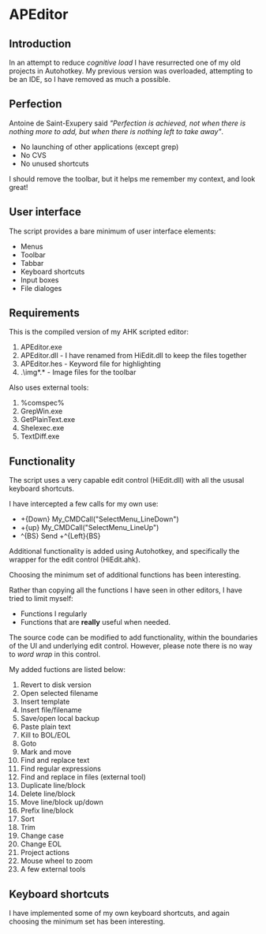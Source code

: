# APEditor

## Introduction

In an attempt to reduce _cognitive load_ I have resurrected one of my old projects in Autohotkey. 
My previous version was overloaded, attempting to be an IDE, so I have removed as much a possible.

## Perfection

Antoine de Saint-Exupery said _"Perfection is achieved, not when there is nothing more to add, but when there is nothing left to take away"_.

- No launching of other applications (except grep)
- No CVS
- No unused shortcuts

I should remove the toolbar, but it helps me remember my context, and look great!

## User interface

The script provides a bare minimum of user interface elements:

- Menus
- Toolbar
- Tabbar
- Keyboard shortcuts
- Input boxes
- File dialoges

## Requirements

This is the compiled version of my AHK scripted editor:
1. APEditor.exe
2. APEditor.dll - I have renamed from HiEdit.dll to keep the files together
3. APEditor.hes - Keyword file for highlighting
4. .\img\*.* - Image files for the toolbar

Also uses external tools:
1. %comspec%
2. GrepWin.exe
3. GetPlainText.exe
4. Shelexec.exe
5. TextDiff.exe

## Functionality

The script uses a very capable edit control (HiEdit.dll) with all the ususal keyboard shortcuts.

I have intercepted a few calls for my own use:

- 	+{Down}     My_CMDCall("SelectMenu_LineDown")
- 	+{up}       My_CMDCall("SelectMenu_LineUp")
-   ^{BS}       Send +^{Left}{BS}

Additional functionality is added using Autohotkey, and specifically the wrapper for the edit control (HiEdit.ahk).

Choosing the minimum set of additional functions has been interesting.

Rather than copying all the functions I have seen in other editors, I have tried to limit myself:

- Functions I regularly
- Functions that are __really__ useful when needed.

The source code can be modified to add functionality, within the boundaries of the UI and underlying edit control. 
However, please note there is no way to _word wrap_ in this control.

My added fuctions are listed below:

1.	Revert to disk version
2.	Open selected filename
3.	Insert template
4.	Insert file/filename
5.	Save/open local backup
6.	Paste plain text
7.	Kill to BOL/EOL
8.	Goto
9.	Mark and move
10.	Find and replace text
11.	Find regular expressions
12.	Find and replace in files (external tool)
13.	Duplicate line/block
14.	Delete line/block
15.	Move line/block up/down
16.	Prefix line/block
17.	Sort
18.	Trim
19.	Change case
20.	Change EOL
21.	Project actions
22. Mouse wheel to zoom
23. A few external tools

## Keyboard shortcuts

I have implemented some of my own keyboard shortcuts, and again choosing the minimum set has been interesting.




